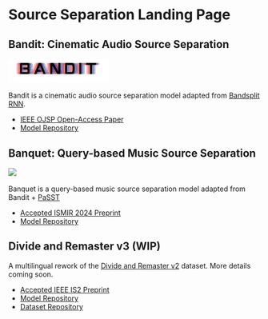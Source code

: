 # Source Separation Landing Page 


## Bandit: Cinematic Audio Source Separation

<div >
	<img width=200px src="https://github.com/kwatcharasupat/bandit/blob/main/assets/bandit-logo.png">
</div> 

Bandit is a cinematic audio source separation model adapted from [Bandsplit RNN](https://arxiv.org/abs/2209.15174).

- [IEEE OJSP Open-Access Paper](https://ieeexplore.ieee.org/document/10342812)
- [Model Repository](https://github.com/kwatcharasupat/bandit)


## Banquet: Query-based Music Source Separation


<div >
	<img width=200px src="https://github.com/kwatcharasupat/query-bandit/blob/main/assets/banquet-logo.png">
</div> 

Banquet is a query-based music source separation model adapted from Bandit + [PaSST](https://github.com/kkoutini/PaSST)

- [Accepted ISMIR 2024 Preprint](https://arxiv.org/abs/2406.18747)
- [Model Repository](https://github.com/kwatcharasupat/query-bandit)

## Divide and Remaster v3 (**WIP**)
A multilingual rework of the [Divide and Remaster v2](https://github.com/darius522/dnr-utils) dataset. More details coming soon.

- [Accepted IEEE IS2 Preprint](https://arxiv.org/abs/2407.07275)
- [Model Repository](https://github.com/kwatcharasupat/bandit-v2)
- [Dataset Repository](https://github.com/kwatcharasupat/divide-and-remaster-v3)
